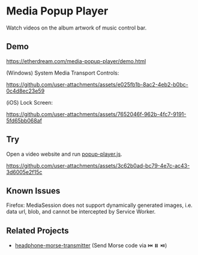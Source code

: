 # Media Popup Player

Watch videos on the album artwork of music control bar.

## Demo

https://etherdream.com/media-popup-player/demo.html

(Windows) System Media Transport Controls:

https://github.com/user-attachments/assets/e025fb1b-8ac2-4eb2-b0bc-0c4d8ec23e59

(iOS) Lock Screen:

https://github.com/user-attachments/assets/7652046f-962b-4fc7-9191-5fd65bb068af


## Try

Open a video website and run [popup-player.js](popup-player.js).

https://github.com/user-attachments/assets/3c62b0ad-bc79-4e7c-ac43-3d6005e2f15c

## Known Issues

Firefox: MediaSession does not support dynamically generated images, i.e. data url, blob, and cannot be intercepted by Service Worker.

## Related Projects

* [headphone-morse-transmitter](https://github.com/EtherDream/headphone-morse-transmitter) (Send Morse code via ⏮️ ⏸️ ⏯️)
